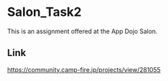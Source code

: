 # Salon_Task2
This is an assignment offered at the App Dojo Salon. 


## Link
https://community.camp-fire.jp/projects/view/281055
